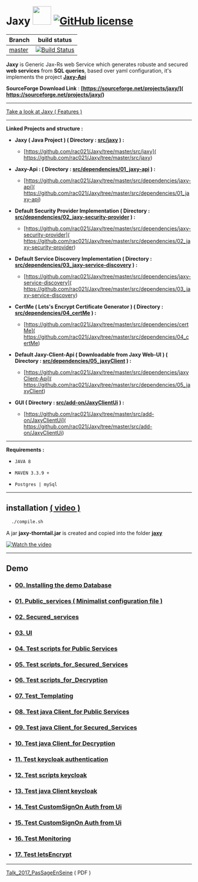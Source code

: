 # Jaxy  <img src="https://cloud.githubusercontent.com/assets/7684497/25315596/e191fb00-2857-11e7-99bf-8e233b4eb795.jpg" width="50"> [![GitHub license](https://img.shields.io/github/license/mashape/apistatus.svg)](https://opensource.org/licenses/MIT)



| Branch    | build status  |
|-----------|---------------|
| [master](https://github.com/rac021/Jaxy/tree/master)  |[![Build Status](https://travis-ci.org/ontop/ontop.svg?branch=master)](https://travis-ci.org/rac021/Jaxy)|


 **Jaxy** is Generic Jax-Rs web Service which generates robuste and secured **web services** from **SQL queries**, based over yaml configuration, it's implements the project **[Jaxy-Api]( https://github.com/rac021/Jaxy/tree/master/src/dependencies/01_jaxy-api)**


**SourceForge Download Link** : **[https://sourceforge.net/projects/jaxy/]( https://sourceforge.net/projects/jaxy/)** 

---------------------------------------------------------------------------------

[ Take a look at Jaxy ( Features ) ](https://github.com/rac021/Jaxy/tree/master/docs)


------------------------------------------------------

**Linked Projects and structure :** 

- **Jaxy ( Java Project ) ( Directory : [src/jaxy](https://github.com/rac021/Jaxy/tree/master/src/jaxy) ) :**
   * [https://github.com/rac021/Jaxy/tree/master/src/jaxy]( https://github.com/rac021/Jaxy/tree/master/src/jaxy) 
      
- **Jaxy-Api : ( Directory : [src/dependencies/01_jaxy-api](https://github.com/rac021/Jaxy/tree/master/src/dependencies/01_jaxy-api) ) :**
   * [https://github.com/rac021/Jaxy/tree/master/src/dependencies/jaxy-api]( https://github.com/rac021/Jaxy/tree/master/src/dependencies/01_jaxy-api)

- **Default Security Provider Implementation ( Directory : [src/dependencies/02_jaxy-security-provider](https://github.com/rac021/Jaxy/tree/master/src/dependencies/02_jaxy-security-provider) ) :**
   * [https://github.com/rac021/Jaxy/tree/master/src/dependencies/jaxy-security-provider]( https://github.com/rac021/Jaxy/tree/master/src/dependencies/02_jaxy-security-provider) 
     
- **Default Service Discovery Implementation  ( Directory : [src/dependencies/03_jaxy-service-discovery](https://github.com/rac021/Jaxy/tree/master/src/dependencies/03_jaxy-service-discovery) ) :**
   * [https://github.com/rac021/Jaxy/tree/master/src/dependencies/jaxy-service-discovery]( https://github.com/rac021/Jaxy/tree/master/src/dependencies/03_jaxy-service-discovery) 

- **CertMe ( Lets's Encrypt Certificate Generator ) ( Directory : [src/dependencies/04_certMe](https://github.com/rac021/Jaxy/tree/master/src/dependencies/04_certMe) ) :**
   * [https://github.com/rac021/Jaxy/tree/master/src/dependencies/certMe]( https://github.com/rac021/Jaxy/tree/master/src/dependencies/04_certMe) 

- **Default Jaxy-Client-Api ( Downloadable from Jaxy Web-UI ) ( Directory : [src/dependencies/05_jaxyClient](https://github.com/rac021/Jaxy/tree/master/src/dependencies/05_jaxyClient) ) :**
   * [https://github.com/rac021/Jaxy/tree/master/src/dependencies/jaxyClient-Api]( https://github.com/rac021/Jaxy/tree/master/src/dependencies/05_jaxyClient) 
   
- **GUI ( Directory : [src/add-on/JaxyClientUi](https://github.com/rac021/Jaxy/tree/master/src/add-on/JaxyClientUi) ) :**
   * [https://github.com/rac021/Jaxy/tree/master/src/add-on/JaxyClientUi]( https://github.com/rac021/Jaxy/tree/master/src/add-on/JaxyClientUi) 

-----------------------------------------------------

**Requirements :**

-    `JAVA 8`
    
-    `MAVEN 3.3.9 + `
   
-    `Postgres | mySql `

-----------------------------------------------------

## installation [ (  video ) ](https://www.youtube.com/watch?v=6IqxzSankpw&list=PLgd4yhA9GWz3lc2XmuW1lwlH3sjT4gHwa&index=1)

```xml
  ./compile.sh
``` 
A jar **jaxy-thorntail.jar** is created and copied into the folder **[jaxy](https://github.com/rac021/Jaxy/tree/master/jaxy)**

  [![Watch the video](https://user-images.githubusercontent.com/7684497/50618868-c831e400-0ef5-11e9-8049-84d5c4566fb8.jpg)](https://www.youtube.com/watch?v=6IqxzSankpw&list=PLgd4yhA9GWz3lc2XmuW1lwlH3sjT4gHwa&index=1)
  
------------------------------------------------------

## Demo 

 -  ### [ 00. Installing the demo Database](https://github.com/rac021/Jaxy/tree/master/jaxy/demo/00_db-script)
 
 -  ### [ 01. Public_services ( Minimalist configuration file ) ](https://github.com/rac021/Jaxy/tree/master/jaxy/demo/01_public_services)
 
 -  ### [ 02. Secured_services](https://github.com/rac021/Jaxy/tree/master/jaxy/demo/02_secured_services)
 
 -  ### [ 03. UI](https://github.com/rac021/Jaxy/tree/master/jaxy/demo/03_ui)
 
 -  ### [ 04. Test scripts for Public Services](https://github.com/rac021/Jaxy/tree/master/jaxy/demo/04_test_scripts_for_public_services)
 
 -  ### [ 05. Test scripts_for_Secured_Services](https://github.com/rac021/Jaxy/tree/master/jaxy/demo/05_test_scripts_for_secured_services)
  
 -  ### [ 06. Test scripts_for_Decryption](https://github.com/rac021/Jaxy/tree/master/jaxy/demo/06_test_scripts_for_decryption)
  
 -  ### [ 07. Test_Templating](https://github.com/rac021/Jaxy/tree/master/jaxy/demo/07_test_templating)
 
 -  ### [ 08. Test java Client_for Public Services](https://github.com/rac021/Jaxy/tree/master/jaxy/demo/08_test_java_client_for_public_services)
  
 -  ### [ 09. Test java Client_for Secured_Services](https://github.com/rac021/Jaxy/tree/master/jaxy/demo/09_test_java_client_for_secured_services)
 
 -  ### [ 10. Test java Client_for Decryption](https://github.com/rac021/Jaxy/tree/master/jaxy/demo/10_test_java_client_for_decryption)
 
 -  ### [ 11. Test keycloak authentication](https://github.com/rac021/Jaxy/tree/master/jaxy/demo/11_test_keycloak_authentication)
 
 -  ### [ 12. Test scripts keycloak](https://github.com/rac021/Jaxy/tree/master/jaxy/demo/12_test_scripts_keycloak)
 
 -  ### [ 13. Test java Client keycloak](https://github.com/rac021/Jaxy/tree/master/jaxy/demo/13_test_java_client_keycloak)
 
 -  ### [ 14. Test CustomSignOn Auth from Ui](https://github.com/rac021/Jaxy/tree/master/jaxy/demo/14_test_CustomSignOn_Auth_from_Ui)

 -  ### [ 15. Test CustomSignOn Auth from Ui](https://github.com/rac021/Jaxy/tree/master/jaxy/demo/15_test_KeyCloak_Auth_from_Ui)

 -  ### [ 16. Test Monitoring](https://github.com/rac021/Jaxy/tree/master/jaxy/demo/16_test_monitoring)

 -  ### [ 17. Test letsEncrypt](https://github.com/rac021/Jaxy/tree/master/jaxy/demo/17_test_letsEncrypt)
 
------------------------------------------------------


  [Talk_2017_PasSageEnSeine]( https://github.com/rac021/Jax-Y/blob/master/demo_sourceForge/Talk_PasSageEnSeine/Jax-Y.pdf
) ( PDF ) 

